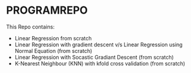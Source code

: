 # PROGRAMREPO
This Repo contains:
* Linear Regression from scratch
* Linear Regression with gradient descent v/s Linear Regression using Normal Equation (from scratch)
* Linear Regression with Socastic Gradiant Descent (from scratch)
* K-Nearest Neighbour (KNN) with kfold cross validation (from scratch)
